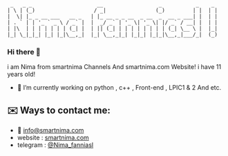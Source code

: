 ```
 _   _ _                     __                  _           _    _ 
| \ | (_)                   / _|                (_)         | |  | |
|  \| |_ _ __ ___   __ _   | |_ __ _ _ __  _ __  _  __ _ ___| |  | |
| . ` | | '_ ` _ \ / _` |  |  _/ _` | '_ \| '_ \| |/ _` / __| |  | |
| |\  | | | | | | | (_| |  | || (_| | | | | | | | | (_| \__ \ |  |_|
|_| \_|_|_| |_| |_|\__,_|  |_| \__,_|_| |_|_| |_|_|\__,_|___/_|  (_)
```

### Hi there 👋

i am Nima from smartnima Channels And smartnima.com Website!
i have 11 years old!


- 🔭 I’m currently working on python , c++ , Front-end , LPIC1 & 2 And etc.

<h2>✉️ Ways to contact me:</h2>

- 📧 <a href="mailto:info@smartnima.com">info@smartnima.com</a>
- website : <a href="https://smartnima.com">smartnima.com</a>
- telegram : <a href="https://t.me/Nima_fanniasl">@Nima_fanniasl</a>
